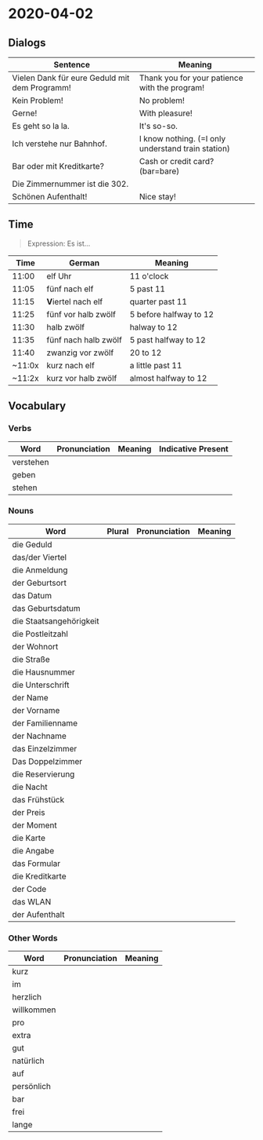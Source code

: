 # 2020-04-02

## Dialogs

| Sentence                                      | Meaning                                            |
| --------------------------------------------- | -------------------------------------------------- |
| Vielen Dank für eure Geduld mit dem Programm! | Thank you for your patience with the program!      |
| Kein Problem!                                 | No problem!                                        |
| Gerne!                                        | With pleasure!                                     |
| Es geht so la la.                             | It's so-so.                                        |
| Ich verstehe nur Bahnhof.                     | I know nothing. (=I only understand train station) |
| Bar oder mit Kreditkarte?                     | Cash or credit card? (bar=bare)                    |
| Die Zimmernummer ist die 302.                 |                                                    |
| Schönen Aufenthalt!                           | Nice stay!                                         |

## Time

> Expression: Es ist...

| Time   | German               | Meaning                |
| ------ | -------------------- | ---------------------- |
| 11:00  | elf Uhr              | 11 o'clock             |
| 11:05  | fünf nach elf        | 5 past 11              |
| 11:15  | **V**iertel nach elf | quarter past 11        |
| 11:25  | fünf vor halb zwölf  | 5 before halfway to 12 |
| 11:30  | halb zwölf           | halway to 12           |
| 11:35  | fünf nach halb zwölf | 5 past halfway to 12   |
| 11:40  | zwanzig vor zwölf    | 20 to 12               |
| ~11:0x | kurz nach elf        | a little past 11       |
| ~11:2x | kurz vor halb zwölf  | almost halfway to 12   |

## Vocabulary

### Verbs

| Word      | Pronunciation | Meaning | Indicative Present |
| --------- | ------------- | ------- | ------------------ |
| verstehen |               |         |                    |
| geben     |               |         |                    |
| stehen    |               |         |                    |

### Nouns

| Word                    | Plural | Pronunciation | Meaning |
| ----------------------- | ------ | ------------- | ------- |
| die Geduld              |        |               |         |
| das/der Viertel         |        |               |         |
| die Anmeldung           |        |               |         |
| der Geburtsort          |        |               |         |
| das Datum               |        |               |         |
| das Geburtsdatum        |        |               |         |
| die Staatsangehörigkeit |        |               |         |
| die Postleitzahl        |        |               |         |
| der Wohnort             |        |               |         |
| die Straße              |        |               |         |
| die Hausnummer          |        |               |         |
| die Unterschrift        |        |               |         |
| der Name                |        |               |         |
| der Vorname             |        |               |         |
| der Familienname        |        |               |         |
| der Nachname            |        |               |         |
| das Einzelzimmer        |        |               |         |
| Das Doppelzimmer        |        |               |         |
| die Reservierung        |        |               |         |
| die Nacht               |        |               |         |
| das Frühstück           |        |               |         |
| der Preis               |        |               |         |
| der Moment              |        |               |         |
| die Karte               |        |               |         |
| die Angabe              |        |               |         |
| das Formular            |        |               |         |
| die Kreditkarte         |        |               |         |
| der Code                |        |               |         |
| das WLAN                |        |               |         |
| der Aufenthalt          |        |               |         |

### Other Words

| Word       | Pronunciation | Meaning |
| ---------- | ------------- | ------- |
| kurz       |               |         |
| im         |               |         |
| herzlich   |               |         |
| willkommen |               |         |
| pro        |               |         |
| extra      |               |         |
| gut        |               |         |
| natürlich  |               |         |
| auf        |               |         |
| persönlich |               |         |
| bar        |               |         |
| frei       |               |         |
| lange      |               |         |
